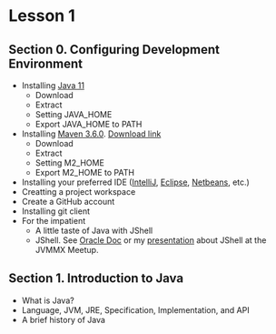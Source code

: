 # Lesson 1

## Section 0. Configuring Development Environment
* Installing [Java 11](https://adoptopenjdk.net/) 
  * Download
  * Extract
  * Setting JAVA_HOME
  * Export JAVA_HOME to PATH
* Installing [Maven 3.6.0](https://maven.apache.org/download.cgi). [Download link](https://www-eu.apache.org/dist/maven/maven-3/3.6.0/binaries/apache-maven-3.6.0-bin.tar.gz)
  * Download
  * Extract
  * Setting M2_HOME
  * Export M2_HOME to PATH
* Installing your preferred IDE ([IntelliJ](https://www.jetbrains.com/idea/), [Eclipse](https://www.eclipse.org/downloads/packages/release/2019-03/r/eclipse-ide-enterprise-java-developers), [Netbeans](https://netbeans.apache.org/download/index.html), etc.)
* Creatting a project workspace
* Create a GitHub account
* Installing git client
* For the impatient
  * A little taste of Java with JShell
  * JShell. See [Oracle Doc](https://docs.oracle.com/javase/9/jshell/introduction-jshell.htm#JSHEL-GUID-630F27C8-1195-4989-9F6B-2C51D46F52C8) or my [presentation](https://slides.com/augustojimenez/jshell#/) about JShell at the JVMMX Meetup.


## Section 1. Introduction to Java
* What is Java?
* Language, JVM, JRE, Specification, Implementation, and API
* A brief history of Java


